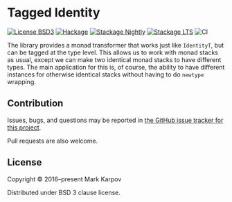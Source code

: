 # Tagged Identity

[![License BSD3](https://img.shields.io/badge/license-BSD3-brightgreen.svg)](http://opensource.org/licenses/BSD-3-Clause)
[![Hackage](https://img.shields.io/hackage/v/tagged-identity.svg?style=flat)](https://hackage.haskell.org/package/tagged-identity)
[![Stackage Nightly](http://stackage.org/package/tagged-identity/badge/nightly)](http://stackage.org/nightly/package/tagged-identity)
[![Stackage LTS](http://stackage.org/package/tagged-identity/badge/lts)](http://stackage.org/lts/package/tagged-identity)
![CI](https://github.com/mrkkrp/tagged-identity/workflows/CI/badge.svg?branch=master)

The library provides a monad transformer that works just like `IdentityT`,
but can be tagged at the type level. This allows us to work with monad
stacks as usual, except we can make two identical monad stacks to have
different types. The main application for this is, of course, the ability to
have different instances for otherwise identical stacks without having to do
`newtype` wrapping.

## Contribution

Issues, bugs, and questions may be reported in [the GitHub issue tracker for
this project](https://github.com/mrkkrp/tagged-identity/issues).

Pull requests are also welcome.

## License

Copyright © 2016–present Mark Karpov

Distributed under BSD 3 clause license.
